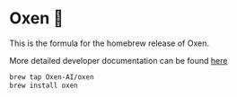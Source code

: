 # Oxen 🐂

This is the formula for the homebrew release of Oxen.

More detailed developer documentation can be found [here](https://github.com/Oxen-AI/oxen-release)

```bash
brew tap Oxen-AI/oxen
brew install oxen
```
